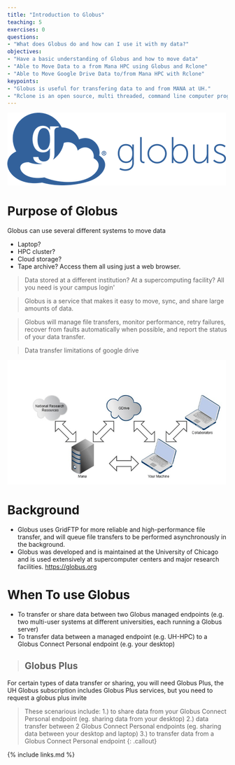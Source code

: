 ```yaml
---
title: "Introduction to Globus"
teaching: 5
exercises: 0
questions:
- "What does Globus do and how can I use it with my data?"
objectives:
- "Have a basic understanding of Globus and how to move data"
- "Able to Move Data to a from Mana HPC using Globus and Rclone"
- "Able to Move Google Drive Data to/from Mana HPC with Rclone"
keypoints:
- "Globus is useful for transfering data to and from MANA at UH."
- "Rclone is an open source, multi threaded, command line computer program to manage or migrate content on cloud and other high latency storage. Its capabilities include sync, transfer, crypt, cache, union, and data compression"
---
```


<img src="../assets/img/globus_rclone/globus_and_rclone4.png" width=500px />


# Purpose of Globus 

Globus can use several different systems to move data
* Laptop? 
* HPC cluster? 
* Cloud storage? 
* Tape archive? 
Access them all using just a web browser.

> Data stored at a different institution? At a supercomputing facility? All you need is your campus login'

> Globus is a service that makes it easy to move, sync, and share large amounts of data.

> Globus will manage file transfers, monitor performance, retry failures, recover from faults automatically when possible, and report the status of your data transfer.

> Data transfer limitations of google drive

<img src="../assets/img/globus_rclone/globus_and_rclone2.jpg" width=500px />

# Background

* Globus uses GridFTP for more reliable and high-performance file transfer, and will queue file transfers to be performed asynchronously in the background.
*  Globus was developed and is maintained at the University of Chicago and is used extensively at supercomputer centers and major research facilities. https://globus.org

# When To use Globus

* To transfer or share data between two Globus managed endpoints \(e\.g\. two multi\-user systems at different universities\, each running a Globus server\)
* To transfer data between a managed endpoint \(e\.g\. UH\-HPC\) to a Globus Connect Personal endpoint \(e\.g\. your desktop\)

> ## Globus Plus
>
For certain types of data transfer or sharing, you will need Globus Plus, the UH Globus subscription includes Globus Plus services, but you need to request a globus plus invite
>These scenarious include:
> 1.)   to share data from your Globus Connect Personal endpoint (eg. sharing data from your desktop)
> 2.)   data transfer between 2 Globus Connect Personal endpoints (eg. sharing data between your desktop and laptop)
> 3.)   to transfer data from a Globus Connect Personal endpoint
{: .callout}

{% include links.md %}
